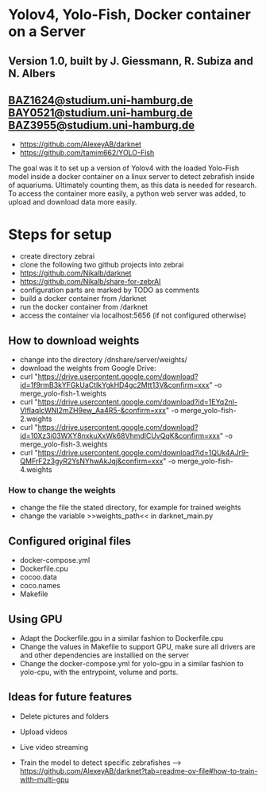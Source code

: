 # Yolov4, Yolo-Fish, Docker container on a Server 
## Version 1.0, built by J. Giessmann, R. Subiza and N. Albers 
## BAZ1624@studium.uni-hamburg.de BAY0521@studium.uni-hamburg.de BAZ3955@studium.uni-hamburg.de

* https://github.com/AlexeyAB/darknet
* https://github.com/tamim662/YOLO-Fish

The goal was it to set up a version of Yolov4 with the loaded Yolo-Fish model inside a docker container on a linux server to detect zebrafish inside of aquariums. Ultimately counting them, as this data is needed for research.
To access the container more easily, a python web server was added, to upload and download data more easily.

# Steps for setup
- create directory zebrai 
- clone the following two github projects into zebrai
- https://github.com/Nikalb/darknet
- https://github.com/Nikalb/share-for-zebrAI
- configuration parts are marked by TODO as comments
- build a docker container from /darknet
- run the docker container from /darknet
- access the container via localhost:5656 (if not configured otherwise)

## How to download weights
- change into the directory /dnshare/server/weights/ 
- download the weights from Google Drive:
- curl "https://drive.usercontent.google.com/download?id=1f9rmB3kYFGkUaCtIkYgkHD4gc2Mtt13V&confirm=xxx" -o merge_yolo-fish-1.weights
- curl "https://drive.usercontent.google.com/download?id=1EYq2nl-VlflaqIcWNI2mZH9ew_Aa4R5-&confirm=xxx" -o merge_yolo-fish-2.weights
- curl "https://drive.usercontent.google.com/download?id=10Xz3i03WXY8nxkuXxWk68VhmdlCUvQqK&confirm=xxx" -o merge_yolo-fish-3.weights
- curl "https://drive.usercontent.google.com/download?id=1QUk4AJr9-QMFrF2z3gyR2YsNYhwAkJqj&confirm=xxx" -o merge_yolo-fish-4.weights

### How to change the weights
- change the file the stated directory, for example for trained weights
- change the variable >>weights_path<< in darknet_main.py 

## Configured original files
- docker-compose.yml
- Dockerfile.cpu
- cocoo.data
- coco.names
- Makefile 

## Using GPU 
- Adapt the Dockerfile.gpu in a similar fashion to Dockerfile.cpu
- Change the values in Makefile to support GPU, make sure all drivers are and other dependencies are installied on the server
- Change the docker-compose.yml for yolo-gpu in a similar fashion to yolo-cpu, with the entrypoint, volume and ports. 

## Ideas for future features
- Delete pictures and folders
- Upload videos
- Live video streaming

- Train the model to detect specific zebrafishes 
--> https://github.com/AlexeyAB/darknet?tab=readme-ov-file#how-to-train-with-multi-gpu
